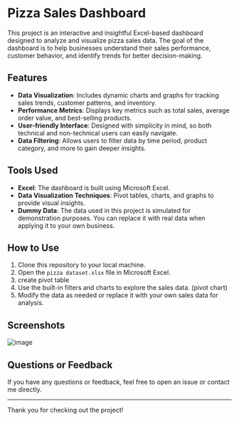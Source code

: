 # Pizza Sales Dashboard

This project is an interactive and insightful Excel-based dashboard designed to analyze and visualize pizza sales data. The goal of the dashboard is to help businesses understand their sales performance, customer behavior, and identify trends for better decision-making.

## Features
- **Data Visualization**: Includes dynamic charts and graphs for tracking sales trends, customer patterns, and inventory.
- **Performance Metrics**: Displays key metrics such as total sales, average order value, and best-selling products.
- **User-friendly Interface**: Designed with simplicity in mind, so both technical and non-technical users can easily navigate.
- **Data Filtering**: Allows users to filter data by time period, product category, and more to gain deeper insights.

## Tools Used
- **Excel**: The dashboard is built using Microsoft Excel.
- **Data Visualization Techniques**: Pivot tables, charts, and graphs to provide visual insights.
- **Dummy Data**: The data used in this project is simulated for demonstration purposes. You can replace it with real data when applying it to your own business.

## How to Use
1. Clone this repository to your local machine.
2. Open the `pizza dataset.xlsx` file in Microsoft Excel.
3. create pivot table
4. Use the built-in filters and charts to explore the sales data. (pivot chart)
5. Modify the data as needed or replace it with your own sales data for analysis.

## Screenshots
![image](https://github.com/user-attachments/assets/3d40eca9-71ee-4eb0-8558-79d0f252d03b)


## Questions or Feedback
If you have any questions or feedback, feel free to open an issue or contact me directly.

---

Thank you for checking out the project! 
